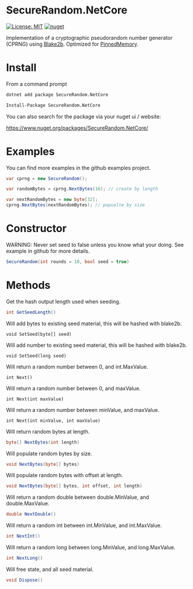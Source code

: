 # SecureRandom.NetCore
[![License: MIT](https://img.shields.io/badge/License-MIT-yellow.svg)](https://opensource.org/licenses/MIT) [![nuget](https://img.shields.io/nuget/v/SecureRandom.NetCore.svg)](https://www.nuget.org/packages/SecureRandom.NetCore/)

Implementation of a cryptographic pseudorandom number generator (CPRNG) using [Blake2b](https://github.com/TimothyMeadows/Blake2b.NetCore). Optimized for [PinnedMemory](https://github.com/TimothyMeadows/PinnedMemory).

# Install

From a command prompt
```bash
dotnet add package SecureRandom.NetCore
```

```bash
Install-Package SecureRandom.NetCore
```

You can also search for the package via your nuget ui / website:

https://www.nuget.org/packages/SecureRandom.NetCore/

# Examples

You can find more examples in the github examples project.

```csharp
var cprng = new SecureRandom();

var randomBytes = cprng.NextBytes(16); // create by length

var nextRandomBytes = new byte[32];
cprng.NextBytes(nextRandomBytes); // popualte by size
```

# Constructor

WARNING: Never set seed to false unless you know what your doing. See example in github for more details.

```csharp
SecureRandom(int rounds = 10, bool seed = true)
```

# Methods

Get the hash output length used when seeding.
```csharp
int GetSeedLength()
```

Will add bytes to existing seed material, this will be hashed with blake2b.
```charp
void SetSeed(byte[] seed)
```

Will add number to existing seed material, this will be hashed with blake2b.
```charp
void SetSeed(long seed)
```

Will return a random number between 0, and int.MaxValue.
```charp
int Next()
```

Will return a random number between 0, and maxValue.
```charp
int Next(int maxValue)
```

Will return a random number between minValue, and maxValue.
```charp
int Next(int minValue, int maxValue)
```

Will return random bytes at length.
```csharp
byte[] NextBytes(int length)
```

Will populate random bytes by size.
```csharp
void NextBytes(byte[] bytes)
```

Will populate random bytes with offset at length.
```csharp
void NextBytes(byte[] bytes, int offset, int length)
```

Will return a random double between double.MinValue, and double.MaxValue.
```csharp
double NextDouble()
```

Will return a random int between int.MinValue, and int.MaxValue.
```csharp
int NextInt()
```

Will return a random long between long.MinValue, and long.MaxValue.
```csharp
int NextLong()
```

Will free state, and all seed material.
```csharp
void Dispose()
```
